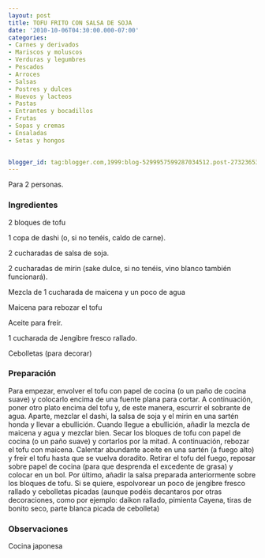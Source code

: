 ```yaml
---
layout: post
title: TOFU FRITO CON SALSA DE SOJA
date: '2010-10-06T04:30:00.000-07:00'
categories:
- Carnes y derivados
- Mariscos y moluscos
- Verduras y legumbres
- Pescados
- Arroces
- Salsas
- Postres y dulces
- Huevos y lacteos
- Pastas
- Entrantes y bocadillos
- Frutas
- Sopas y cremas
- Ensaladas
- Setas y hongos
 

blogger_id: tag:blogger.com,1999:blog-5299957599287034512.post-2732365318082005973
---
```


Para 2 personas.

<h3>Ingredientes</h3>

2 bloques de tofu

1 copa de dashi (o, si no tenéis, caldo de carne).

2 cucharadas de salsa de soja.

2 cucharadas de mirin (sake dulce, si no tenéis, vino blanco también funcionará).

Mezcla de 1 cucharada de maicena y un poco de agua

Maicena para rebozar el tofu

Aceite para freír.

1 cucharada de Jengibre fresco rallado.

Cebolletas (para decorar)

<h3>Preparación</h3>

Para empezar, envolver el tofu con papel de cocina (o un paño de cocina suave) y colocarlo encima de una fuente plana para cortar. A continuación, poner otro plato encima del tofu y, de este manera, escurrir el sobrante de agua. Aparte, mezclar el dashi, la salsa de soja y el mirin en una sartén honda y llevar a ebullición. Cuando llegue a ebullición, añadir la mezcla de maicena y agua y mezclar bien. Secar los bloques de tofu con papel de cocina (o un paño suave) y cortarlos por la mitad. A continuación, rebozar el tofu con maicena. Calentar abundante aceite en una sartén (a fuego alto) y freír el tofu hasta que se vuelva doradito. Retirar el tofu del fuego, reposar sobre papel de cocina (para que desprenda el excedente de grasa) y colocar en un bol. Por último, añadir la salsa preparada anteriormente sobre los bloques de tofu. Si se quiere, espolvorear un poco de jengibre fresco rallado y cebolletas picadas (aunque podéis decantaros por otras decoraciones, como por ejemplo: daikon rallado, pimienta Cayena, tiras de bonito seco, parte blanca picada de cebolleta)

<h3>Observaciones</h3>

Cocina japonesa

